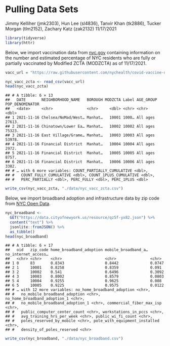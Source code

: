 Pulling Data Sets
================
Jimmy Kelliher (jmk2303), Hun Lee (sl4836), Tanvir Khan (tk2886), Tucker
Morgan (tlm2152), Zachary Katz (zak2132)
11/17/2021

``` r
library(tidyverse)
library(httr)
```

Below, we import vaccination data from
[nyc.gov](https://www1.nyc.gov/site/doh/covid/covid-19-data-vaccines.page)
containing information on the number and estimated percentage of NYC
residents who are fully or partially vaccinated by Modified ZCTA
(MODZCTA) as of 11/17/2021.

``` r
vacc_url = "https://raw.githubusercontent.com/nychealth/covid-vaccine-data/main/people/coverage-by-modzcta-allages.csv"

nyc_vacc_zcta <- read_csv(vacc_url)
head(nyc_vacc_zcta)
```

    ## # A tibble: 6 × 13
    ##   DATE       NEIGHBORHOOD_NAME   BOROUGH MODZCTA Label AGE_GROUP POP_DENOMINATOR
    ##   <date>     <chr>               <chr>     <dbl> <chr> <chr>               <dbl>
    ## 1 2021-11-16 Chelsea/NoMad/West… Manhat…   10001 1000… All ages           27613.
    ## 2 2021-11-16 Chinatown/Lower Ea… Manhat…   10002 10002 All ages           75323.
    ## 3 2021-11-16 East Village/Grame… Manhat…   10003 10003 All ages           53978.
    ## 4 2021-11-16 Financial District  Manhat…   10004 10004 All ages            2972.
    ## 5 2021-11-16 Financial District  Manhat…   10005 10005 All ages            8757.
    ## 6 2021-11-16 Financial District  Manhat…   10006 10006 All ages            3382.
    ## # … with 6 more variables: COUNT_PARTIALLY_CUMULATIVE <dbl>,
    ## #   COUNT_FULLY_CUMULATIVE <dbl>, COUNT_1PLUS_CUMULATIVE <dbl>,
    ## #   PERC_PARTIALLY <dbl>, PERC_FULLY <dbl>, PERC_1PLUS <dbl>

``` r
write_csv(nyc_vacc_zcta, "./data/nyc_vacc_zcta.csv")
```

Below, we import broadband adoption and infrastructure data by zip code
from [NYC Open
Data](https://data.cityofnewyork.us/City-Government/Broadband-Adoption-and-Infrastructure-by-Zip-Code/qz5f-yx82/data).

``` r
nyc_broadband <- 
  GET("https://data.cityofnewyork.us/resource/qz5f-yx82.json") %>% 
  content("text") %>% 
  jsonlite::fromJSON() %>%
  as_tibble()
head(nyc_broadband)
```

    ## # A tibble: 6 × 17
    ##   oid   zip_code home_broadband_adoption mobile_broadband_a… no_internet_access…
    ##   <chr> <chr>    <chr>                   <chr>               <chr>              
    ## 1 0     83       0.8343                  0.8442              0.0747             
    ## 2 1     10001    0.8258                  0.8359              0.091              
    ## 3 2     10002    0.541                   0.6496              0.3092             
    ## 4 3     10003    0.8002                  0.8579              0.0803             
    ## 5 4     10004    0.9255                  0.9625              0.008              
    ## 6 5     10005    0.9225                  0.9575              0.0122             
    ## # … with 12 more variables: no_home_broadband_adoption <chr>,
    ## #   no_mobile_broadband_adoption <chr>, no_home_broadband_adoption_1 <chr>,
    ## #   no_mobile_broadband_adoption_1 <chr>, commercial_fiber_max_isp <chr>,
    ## #   public_computer_center_count <chr>, workstations_in_pccs <chr>,
    ## #   avg_training_hrs_per_week <chr>, public_wi_fi_count <chr>,
    ## #   poles_reserved_by_mobile <chr>, pole_with_equipment_installed <chr>,
    ## #   density_of_poles_reserved <chr>

``` r
write_csv(nyc_broadband, "./data/nyc_broadband.csv")
```
